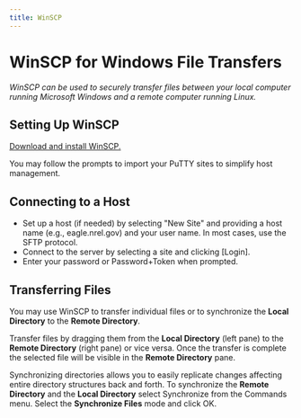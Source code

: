 ```yaml
---
title: WinSCP
---
```

# WinSCP for Windows File Transfers

*WinSCP can be used to securely transfer files between your local computer running Microsoft Windows and a remote computer running Linux.*
## Setting Up WinSCP
[Download and install WinSCP.](https://winscp.net/eng/docs/guides#setup)

You may follow the prompts to import your PuTTY sites to simplify host management.
## Connecting to a Host
* Set up a host (if needed) by selecting "New Site" and providing a host name (e.g., eagle.nrel.gov) and your user name.  In most cases, use the SFTP protocol.
* Connect to the server by selecting a site and clicking [Login].
* Enter your password or Password+Token when prompted.

## Transferring Files 
You may use WinSCP to transfer individual files or to synchronize the **Local Directory** to the **Remote Directory**.

Transfer files by dragging them from the **Local Directory** (left pane) to the **Remote Directory** (right pane) or vice versa.  Once the transfer is complete the selected file will be visible in the **Remote Directory** pane.

Synchronizing directories allows you to easily replicate changes affecting entire directory structures back and forth.  To synchronize the **Remote Directory** and the **Local Directory** select Synchronize from the Commands menu. Select the **Synchronize Files** mode and click OK.

